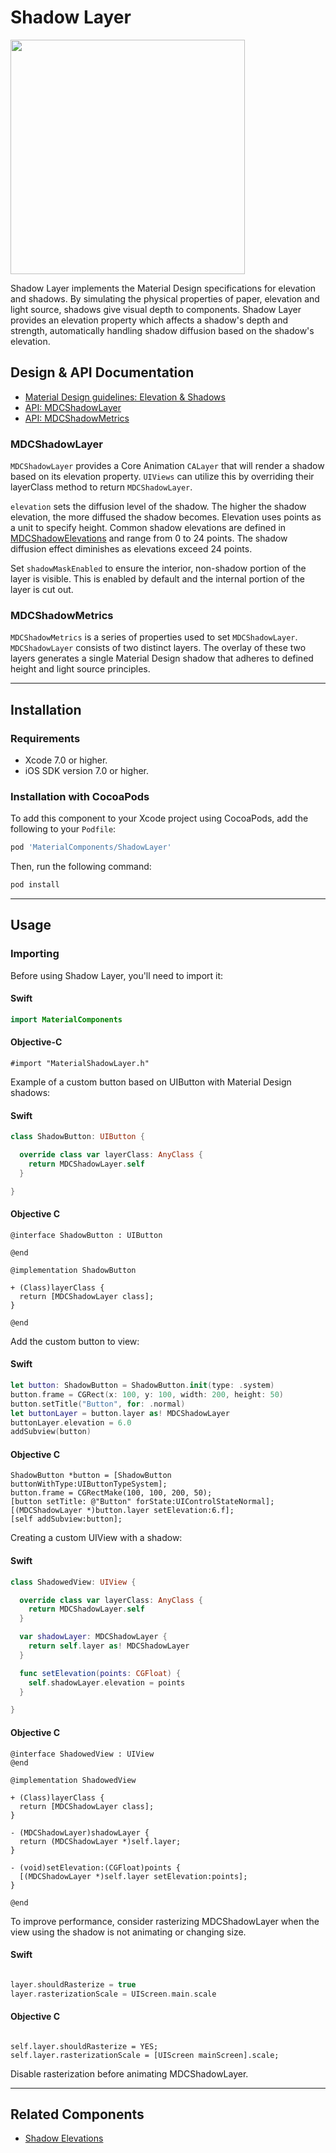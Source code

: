 <!--docs:
title: "Shadow Layer"
layout: detail
section: components
excerpt: "The Shadow Layer component implements the Material Design specifications for elevation and shadows."
iconId: shadow
path: /catalog/shadows/shadow-layers/
api_doc_root: true
-->

# Shadow Layer

<div class="article__asset article__asset--screenshot">
  <img src="docs/assets/shadow_layer.png" width="375">
</div>

Shadow Layer implements the Material Design specifications for elevation and shadows.
By simulating the physical properties of paper, elevation and light source, shadows give
visual depth to components. Shadow Layer provides an elevation property which affects
a shadow's depth and strength, automatically handling shadow diffusion based on the shadow's
elevation.

## Design & API Documentation

<ul class="icon-list">
  <li class="icon-list-item icon-list-item--spec"><a href="https://material.io/guidelines/what-is-material/elevation-shadows.html">Material Design guidelines: Elevation & Shadows</a></li>
  <li class="icon-list-item icon-list-item--link"><a href="https://material.io/components/ios/catalog/shadows/shadow-layers/api-docs/Classes/MDCShadowLayer.html">API: MDCShadowLayer</a></li>
  <li class="icon-list-item icon-list-item--link"><a href="https://material.io/components/ios/catalog/shadows/shadow-layers/api-docs/Classes/MDCShadowMetrics.html">API: MDCShadowMetrics</a></li>
</ul>

### MDCShadowLayer

`MDCShadowLayer` provides a Core Animation `CALayer` that will render a shadow based on its
elevation property. `UIViews` can utilize this by overriding their layerClass method to
return `MDCShadowLayer`.

`elevation` sets the diffusion level of the shadow. The higher the shadow elevation, the more
diffused the shadow becomes. Elevation uses points as a unit to specify height. Common shadow
elevations are defined in [MDCShadowElevations](../ShadowElevations/) and range from 0 to 24 points.
The shadow diffusion effect diminishes as elevations exceed 24 points.

Set `shadowMaskEnabled` to ensure the interior, non-shadow portion of the layer is visible.
This is enabled by default and the internal portion of the layer is cut out.

### MDCShadowMetrics

`MDCShadowMetrics` is a series of properties used to set `MDCShadowLayer`. `MDCShadowLayer` consists
of two distinct layers. The overlay of these two layers generates a single Material Design
shadow that adheres to defined height and light source principles.

- - -

## Installation

### Requirements

- Xcode 7.0 or higher.
- iOS SDK version 7.0 or higher.


### Installation with CocoaPods

To add this component to your Xcode project using CocoaPods, add the following to your `Podfile`:

``` bash
pod 'MaterialComponents/ShadowLayer'
```
<!--{: .code-renderer.code-renderer--install }-->

Then, run the following command:

``` bash
pod install
```


- - -

## Usage

### Importing

Before using Shadow Layer, you'll need to import it:

<!--<div class="material-code-render" markdown="1">-->
#### Swift

``` swift
import MaterialComponents
```

#### Objective-C

``` objc
#import "MaterialShadowLayer.h"
```
<!--</div>-->


Example of a custom button based on UIButton with Material Design shadows:

<!--<div class="material-code-render" markdown="1">-->
#### Swift
``` swift
class ShadowButton: UIButton {

  override class var layerClass: AnyClass {
    return MDCShadowLayer.self
  }

}
```

#### Objective C
``` objc
@interface ShadowButton : UIButton

@end

@implementation ShadowButton

+ (Class)layerClass {
  return [MDCShadowLayer class];
}

@end
```
<!--</div>-->


Add the custom button to view:

<!--<div class="material-code-render" markdown="1">-->
#### Swift
``` swift
let button: ShadowButton = ShadowButton.init(type: .system)
button.frame = CGRect(x: 100, y: 100, width: 200, height: 50)
button.setTitle("Button", for: .normal)
let buttonLayer = button.layer as! MDCShadowLayer
buttonLayer.elevation = 6.0
addSubview(button)

```

#### Objective C
``` objc
ShadowButton *button = [ShadowButton buttonWithType:UIButtonTypeSystem];
button.frame = CGRectMake(100, 100, 200, 50);
[button setTitle: @"Button" forState:UIControlStateNormal];
[(MDCShadowLayer *)button.layer setElevation:6.f];
[self addSubview:button];

```
<!--</div>-->


Creating a custom UIView with a shadow:

<!--<div class="material-code-render" markdown="1">-->
#### Swift
``` swift
class ShadowedView: UIView {

  override class var layerClass: AnyClass {
    return MDCShadowLayer.self
  }

  var shadowLayer: MDCShadowLayer {
    return self.layer as! MDCShadowLayer
  }

  func setElevation(points: CGFloat) {
    self.shadowLayer.elevation = points
  }

}
```

#### Objective C
``` objc
@interface ShadowedView : UIView
@end

@implementation ShadowedView

+ (Class)layerClass {
  return [MDCShadowLayer class];
}

- (MDCShadowLayer)shadowLayer {
  return (MDCShadowLayer *)self.layer;
}

- (void)setElevation:(CGFloat)points {
  [(MDCShadowLayer *)self.layer setElevation:points];
}

@end
```
<!--</div>-->


To improve performance, consider rasterizing MDCShadowLayer when the view using the shadow is not
animating or changing size.

<!--<div class="material-code-render" markdown="1">-->
#### Swift
``` swift

layer.shouldRasterize = true
layer.rasterizationScale = UIScreen.main.scale

```

#### Objective C
``` objc

self.layer.shouldRasterize = YES;
self.layer.rasterizationScale = [UIScreen mainScreen].scale;

```
<!--</div>-->

Disable rasterization before animating MDCShadowLayer.

- - -

## Related Components

<ul class="icon-list">
  <li class="icon-list-item icon-list-item--components"><a href="../ShadowElevations">Shadow Elevations</a></li>
</ul>
